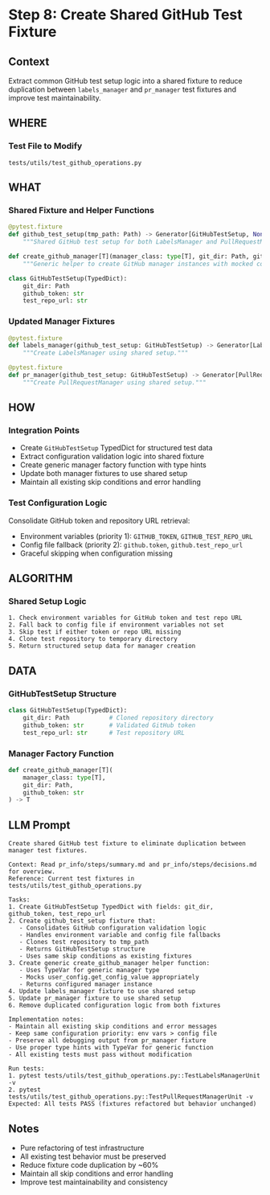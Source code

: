 # Step 8: Create Shared GitHub Test Fixture

## Context
Extract common GitHub test setup logic into a shared fixture to reduce duplication between `labels_manager` and `pr_manager` test fixtures and improve test maintainability.

## WHERE

### Test File to Modify
```
tests/utils/test_github_operations.py
```

## WHAT

### Shared Fixture and Helper Functions

```python
@pytest.fixture
def github_test_setup(tmp_path: Path) -> Generator[GitHubTestSetup, None, None]:
    """Shared GitHub test setup for both LabelsManager and PullRequestManager."""

def create_github_manager[T](manager_class: type[T], git_dir: Path, github_token: str) -> T:
    """Generic helper to create GitHub manager instances with mocked config."""

class GitHubTestSetup(TypedDict):
    git_dir: Path
    github_token: str
    test_repo_url: str
```

### Updated Manager Fixtures

```python
@pytest.fixture  
def labels_manager(github_test_setup: GitHubTestSetup) -> Generator[LabelsManager, None, None]:
    """Create LabelsManager using shared setup."""

@pytest.fixture
def pr_manager(github_test_setup: GitHubTestSetup) -> Generator[PullRequestManager, None, None]:
    """Create PullRequestManager using shared setup."""
```

## HOW

### Integration Points
- Create `GitHubTestSetup` TypedDict for structured test data
- Extract configuration validation logic into shared fixture
- Create generic manager factory function with type hints
- Update both manager fixtures to use shared setup
- Maintain all existing skip conditions and error handling

### Test Configuration Logic
Consolidate GitHub token and repository URL retrieval:
- Environment variables (priority 1): `GITHUB_TOKEN`, `GITHUB_TEST_REPO_URL`
- Config file fallback (priority 2): `github.token`, `github.test_repo_url`
- Graceful skipping when configuration missing

## ALGORITHM

### Shared Setup Logic
```
1. Check environment variables for GitHub token and test repo URL
2. Fall back to config file if environment variables not set  
3. Skip test if either token or repo URL missing
4. Clone test repository to temporary directory
5. Return structured setup data for manager creation
```

## DATA

### GitHubTestSetup Structure
```python
class GitHubTestSetup(TypedDict):
    git_dir: Path           # Cloned repository directory
    github_token: str       # Validated GitHub token
    test_repo_url: str      # Test repository URL
```

### Manager Factory Function
```python
def create_github_manager[T](
    manager_class: type[T], 
    git_dir: Path, 
    github_token: str
) -> T
```

## LLM Prompt

```
Create shared GitHub test fixture to eliminate duplication between manager test fixtures.

Context: Read pr_info/steps/summary.md and pr_info/steps/decisions.md for overview.
Reference: Current test fixtures in tests/utils/test_github_operations.py

Tasks:
1. Create GitHubTestSetup TypedDict with fields: git_dir, github_token, test_repo_url
2. Create github_test_setup fixture that:
   - Consolidates GitHub configuration validation logic
   - Handles environment variable and config file fallbacks  
   - Clones test repository to tmp_path
   - Returns GitHubTestSetup structure
   - Uses same skip conditions as existing fixtures
3. Create generic create_github_manager helper function:
   - Uses TypeVar for generic manager type
   - Mocks user_config.get_config_value appropriately
   - Returns configured manager instance
4. Update labels_manager fixture to use shared setup
5. Update pr_manager fixture to use shared setup
6. Remove duplicated configuration logic from both fixtures

Implementation notes:
- Maintain all existing skip conditions and error messages
- Keep same configuration priority: env vars > config file
- Preserve all debugging output from pr_manager fixture
- Use proper type hints with TypeVar for generic function
- All existing tests must pass without modification

Run tests:
1. pytest tests/utils/test_github_operations.py::TestLabelsManagerUnit -v  
2. pytest tests/utils/test_github_operations.py::TestPullRequestManagerUnit -v
Expected: All tests PASS (fixtures refactored but behavior unchanged)
```

## Notes

- Pure refactoring of test infrastructure
- All existing test behavior must be preserved
- Reduce fixture code duplication by ~60%
- Maintain all skip conditions and error handling
- Improve test maintainability and consistency
